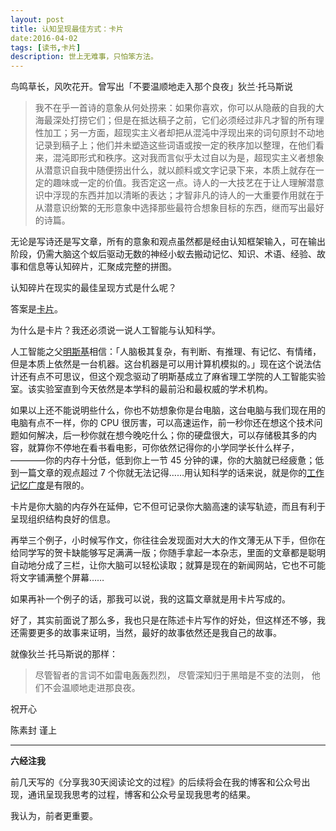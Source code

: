 ```yaml
---
layout: post
title: 认知呈现最佳方式：卡片
date:2016-04-02
tags: [读书,卡片]
description: 世上无难事，只怕笨方法。
---
```




鸟鸣草长，风吹花开。曾写出「不要温顺地走入那个良夜」狄兰·托马斯说

>我不在乎一首诗的意象从何处捞来：如果你喜欢，你可以从隐蔽的自我的大海最深处打捞它们；但是在抵达稿子之前，它们必须经过非凡才智的所有理性加工；另一方面，超现实主义者却把从混沌中浮现出来的词句原封不动地记录到稿子上；他们并未塑造这些词语或按一定的秩序加以整理，在他们看来，混沌即形式和秩序。这对我而言似乎太过自以为是，超现实主义者想象从潜意识自我中随便捞出什么，就以颜料或文字记录下来，本质上就存在一定的趣味或一定的价值。我否定这一点。诗人的一大技艺在于让人理解潜意识中浮现的东西并加以清晰的表达；才智非凡的诗人的一大重要作用就在于从潜意识纷繁的无形意象中选择那些最符合想象目标的东西，继而写出最好的诗篇。

无论是写诗还是写文章，所有的意象和观点虽然都是经由认知框架输入，可在输出阶段，仍需大脑这个蚁后驱动无数的神经小蚁去搬动记忆、知识、术语、经验、故事和信息等认知碎片，汇聚成完整的拼图。

认知碎片在现实的最佳呈现方式是什么呢？

答案是[卡片](http://note.openmindclub.com/science/YZP-Nabokov-Cards.html)。

为什么是卡片？我还必须说一说人工智能与认知科学。

人工智能之父[明斯基](http://www.ruanyifeng.com/blog/2016/02/minsky.html)相信：「人脑极其复杂，有判断、有推理、有记忆、有情绪，但是本质上依然是一台机器。这台机器是可以用计算机模拟的。」现在这个说法估计还有点不可思议，但这个观念驱动了明斯基成立了麻省理工学院的人工智能实验室。该实验室直到今天依然是本学科的最前沿和最权威的学术机构。

如果以上还不能说明些什么，你也不妨想象你是台电脑，这台电脑与我们现在用的电脑有点不一样，你的 CPU 很厉害，可以高速运作，前一秒你还在想这个技术问题如何解决，后一秒你就在想今晚吃什么；你的硬盘很大，可以存储极其多的内容，就算你不停地在看书看电影，可你依然记得你的小学同学长什么样子，————你的内存十分低，低到你上一节 45 分钟的课，你的大脑就已经疲惫；低到一篇文章的观点超过 7 个你就无法记得……用认知科学的话来说，就是你的[工作记忆广度](http://www.devpsy.com.cn/jwk_xlfzyjy/CN/article/downloadArticleFile.do?attachType=PDF&id=8998)是有限的。

卡片是你大脑的内存外在延伸，它不但可记录你大脑高速的读写轨迹，而且有利于呈现组织结构良好的信息。

再举三个例子，小时候写作文，你往往会发现面对大大的作文薄无从下手，但你在给同学写的贺卡缺能够写足满满一版；你随手拿起一本杂志，里面的文章都是聪明自动地分成了三栏，让你大脑可以轻松读取；就算是现在的新闻网站，它也不可能将文字铺满整个屏幕……

如果再补一个例子的话，那我可以说，我的这篇文章就是用卡片写成的。

好了，其实前面说了那么多，我也只是在陈述卡片写作的好处，但这样还不够，我还需要更多的故事来证明，当然，最好的故事依然还是我自己的故事。

就像狄兰·托马斯说的那样：

>尽管智者的言词不如雷电轰轰烈烈， 
>尽管深知归于黑暗是不变的法则， 
>他们不会温顺地走进那良夜。


祝开心

陈素封 谨上

----

**六经注我**

前几天写的《分享我30天阅读论文的过程》的后续将会在我的博客和公众号出现，通讯呈现我思考的过程，博客和公众号呈现我思考的结果。

我认为，前者更重要。

